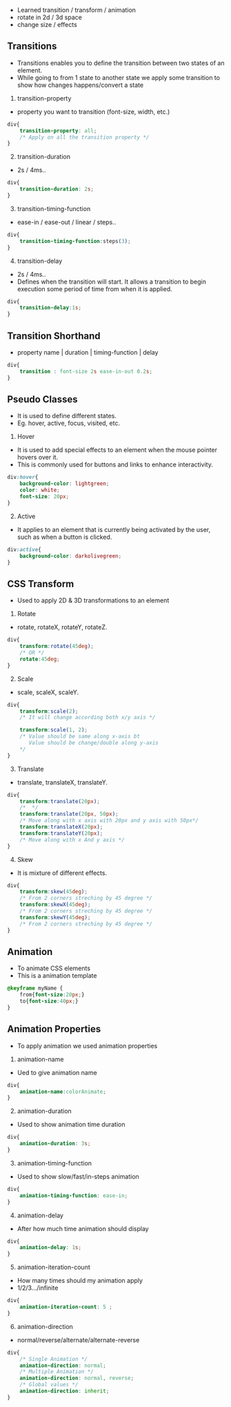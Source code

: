 - Learned transition / transform / animation
- rotate in 2d / 3d space
- change size / effects

## Transitions
- Transitions enables you to define the transition between two states of an element.
- While going to from 1 state to another state we apply some transition to show how changes happens/convert a state
1. transition-property
- property you want to transition (font-size, width, etc.)
```css
div{
    transition-property: all;
    /* Apply on all the transition property */
}
```
2. transition-duration
- 2s / 4ms..
```css
div{
    transition-duration: 2s;
}
```
3. transition-timing-function
- ease-in / ease-out / linear / steps..
```css
div{
    transition-timing-function:steps(3);
}
```
4. transition-delay
- 2s / 4ms..
- Defines when the transition will start. It allows a transition to begin execution some period of time from when it is applied.
```css
div{
    transition-delay:1s;
}
```
## Transition Shorthand
- property name | duration | timing-function | delay
```css
div{
    transition : font-size 2s ease-in-out 0.2s;
}
```
## Pseudo Classes
- It is used to define different states.
- Eg. hover, active, focus, visited, etc.
1. Hover
- It is used to add special effects to an element when the mouse pointer hovers over it.
- This is commonly used for buttons and links to enhance interactivity.
```css
div:hover{
    background-color: lightgreen;
    color: white;
    font-size: 20px;
}
```
2. Active
- It applies to an element that is currently being activated by the user, such as when a button is clicked.
```css
div:active{
    background-color: darkolivegreen;
}
```
## CSS Transform
- Used to apply 2D & 3D transformations to an element
1. Rotate
- rotate, rotateX, rotateY, rotateZ.
```css
div{
    transform:rotate(45deg);
    /* OR */
    rotate:45deg;
}
```
2. Scale
- scale, scaleX, scaleY. 
```css
div{
    transform:scale(2);
    /* It will change according both x/y axis */

    transform:scale(1, 2);
    /* Value should be same along x-axis bt 
       Value should be change/double along y-axis
    */
}
```
3. Translate
- translate, translateX, translateY.
```css
div{
    transform:translate(20px);
    /*  */
    transform:translate(20px, 50px);
    /* Move along with x axis with 20px and y axis with 50px*/
    transform:translateX(20px);
    transform:translateY(20px);
    /* Move along with x And y axis */
}
```
4. Skew
- It is mixture of different effects. 
```css
div{
    transform:skew(45deg);
    /* From 2 corners streching by 45 degree */
    transform:skewX(45deg);
    /* From 2 corners streching by 45 degree */
    transform:skewY(45deg);
    /* From 2 corners streching by 45 degree */
}
```
## Animation
- To animate CSS elements
- This is a animation template
```css
@keyframe myName {
    from{font-size:20px;}
    to{font-size:40px;}
}
```
## Animation Properties
- To apply animation we used animation properties
1. animation-name
- Ued to give animation name
```css
div{
    animation-name:colorAnimate;
}
```
2. animation-duration
- Used to show animation time duration
```css
div{
    animation-duration: 3s;
}
```
3. animation-timing-function
- Used to show slow/fast/in-steps animation
```css
div{
    animation-timing-function: ease-in;
}
```
4. animation-delay
- After how much time animation should display
```css
div{
    animation-delay: 1s;
}
```
5. animation-iteration-count
- How many times should my animation apply
- 1/2/3.../infinite
```css
div{
    animation-iteration-count: 5 ;
}
```
6. animation-direction
- normal/reverse/alternate/alternate-reverse
```css
div{
    /* Single Animation */
    animation-direction: normal;
    /* Multiple Animation */
    animation-direction: normal, reverse;
    /* Global values */
    animation-direction: inherit;
}
```